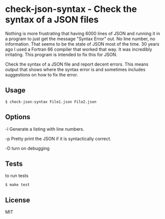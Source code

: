 check-json-syntax - Check the syntax of a JSON files
====================================================

Nothing is more frustrating that having 6000 lines of JSON and running it in a
program to just get the message "Syntax Error" out.  No line number, no information.
That seems to be the state of JSON most of the time.  30 years ago I used 
a Fortran 66 compiler that worked that way.  It was incredibly irritating.
This program is intended to fix this for JSON.

Check the syntax of a JSON file and report decent errors.   This means output that 
shows where the syntax error is and sometimes includes suggestions on how to fix
the error.


Usage
-----

	$ check-json-syntax File1.json File2.json

Options
-------

-l Generate a listing with line numbers.

-p Pretty print the JSON if it is syntactically correct.

-D turn on debugging

Tests
-----

to run tests

	$ make test

License
------

MIT
